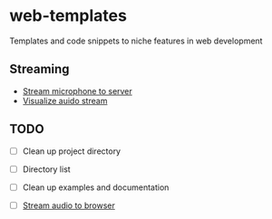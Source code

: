 # web-templates
Templates and code snippets to niche features in web development

## Streaming
- [Stream microphone to server ](/stream-to-server/)
- [Visualize auido stream](/visualize%20stream/)

## TODO
- [ ] Clean up project directory
- [ ] Directory list
- [ ] Clean up examples and documentation
- [ ] [Stream audio to browser](/stream-to-browser/)


